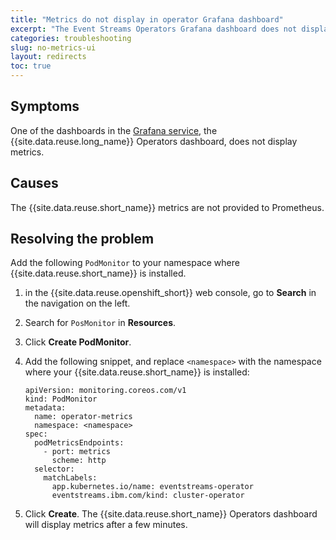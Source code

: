 ```yaml
---
title: "Metrics do not display in operator Grafana dashboard"
excerpt: "The Event Streams Operators Grafana dashboard does not display any information."
categories: troubleshooting
slug: no-metrics-ui
layout: redirects
toc: true
---
```


## Symptoms

One of the dashboards in the [Grafana service](../../administering/cluster-health/#grafana), the {{site.data.reuse.long_name}} Operators dashboard, does not display metrics.

## Causes

The {{site.data.reuse.short_name}} metrics are not provided to Prometheus.

## Resolving the problem

Add the following `PodMonitor` to your namespace where {{site.data.reuse.short_name}} is installed.

1. in the {{site.data.reuse.openshift_short}} web console, go to **Search** in the navigation on the left.
2. Search for `PosMonitor` in **Resources**.
3. Click **Create PodMonitor**.
4. Add the following snippet, and replace `<namespace>` with the namespace where your {{site.data.reuse.short_name}} is installed:

   ```
   apiVersion: monitoring.coreos.com/v1
   kind: PodMonitor
   metadata:
     name: operator-metrics
     namespace: <namespace>
   spec:
     podMetricsEndpoints:
       - port: metrics
         scheme: http
     selector:
       matchLabels:
         app.kubernetes.io/name: eventstreams-operator
         eventstreams.ibm.com/kind: cluster-operator
   ```

5. Click **Create**. The {{site.data.reuse.short_name}} Operators dashboard will display metrics after a few minutes.
